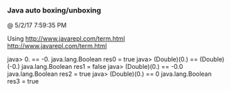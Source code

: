 ﻿

### Java auto boxing/unboxing
@ 5/2/17 7:59:35 PM

Using http://www.javarepl.com/term.html <http://www.javarepl.com/term.html>

java> 0. == -0.
java.lang.Boolean res0 = true
java> (Double)(0.) == (Double)(-0.)
java.lang.Boolean res1 = false
java> (Double)(0.) == -0.0
java.lang.Boolean res2 = true
java> (Double)(0.) == 0
java.lang.Boolean res3 = true


